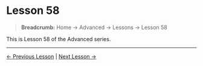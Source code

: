 # Lesson 58

> **Breadcrumb:** Home → Advanced → Lessons → Lesson 58

This is Lesson 58 of the Advanced series.

---

[← Previous Lesson](lesson_57.md) | [Next Lesson →](lesson_59.md)
